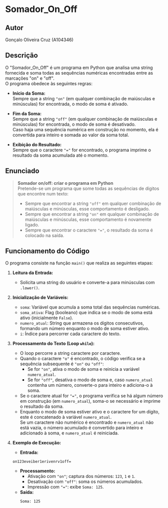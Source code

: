 # Somador_On_Off

## Autor
Gonçalo Oliveira Cruz (A104346)

## Descrição

O "Somador_On_Off" é um programa em Python que analisa uma string fornecida e soma todas as sequências numéricas encontradas entre as marcações "on" e "off".  
O programa obedece às seguintes regras:

- **Início da Soma:**  
  Sempre que a string `"on"` (em qualquer combinação de maiúsculas e minúsculas) for encontrada, o modo de soma é ativado.

- **Fim da Soma:**  
  Sempre que a string `"off"` (em qualquer combinação de maiúsculas e minúsculas) for encontrada, o modo de soma é desativado.  
  Caso haja uma sequência numérica em construção no momento, ela é convertida para inteiro e somada ao valor da soma total.

- **Exibição do Resultado:**  
  Sempre que o caractere `"="` for encontrado, o programa imprime o resultado da soma acumulada até o momento.

## Enunciado

> **Somador on/off: criar o programa em Python**  
> Pretende-se um programa que some todas as sequências de dígitos que encontre num texto:
> - Sempre que encontrar a string `"off"` em qualquer combinação de maiúsculas e minúsculas, esse comportamento é desligado.
> - Sempre que encontrar a string `"on"` em qualquer combinação de maiúsculas e minúsculas, esse comportamento é novamente ligado.
> - Sempre que encontrar o caractere `"="`, o resultado da soma é colocado na saída.

## Funcionamento do Código

O programa consiste na função `main()` que realiza as seguintes etapas:

1. **Leitura da Entrada:**  
   - Solicita uma string do usuário e converte-a para minúsculas com `.lower()`.

2. **Inicialização de Variáveis:**  
   - `soma`: Variável que acumula a soma total das sequências numéricas.
   - `soma_ativa`: Flag (booleano) que indica se o modo de soma está ativo (inicialmente `False`).
   - `numero_atual`: String que armazena os dígitos consecutivos, formando um número enquanto o modo de soma estiver ativo.
   - `i`: Índice para percorrer cada caractere do texto.

3. **Processamento do Texto (Loop `while`):**  
   - O loop percorre a string caractere por caractere.
   - Quando o caractere `"o"` é encontrado, o código verifica se a sequência subsequente é `"on"` ou `"off"`:
     - Se for `"on"`, ativa o modo de soma e reinicia a variável `numero_atual`.
     - Se for `"off"`, desativa o modo de soma e, caso `numero_atual` contenha um número, converte-o para inteiro e adiciona-o à soma.
   - Se o caractere atual for `"="`, o programa verifica se há algum número em construção (em `numero_atual`), soma-o se necessário e imprime o resultado da soma.
   - Enquanto o modo de soma estiver ativo e o caractere for um dígito, este é concatenado à variável `numero_atual`.  
     Se um caractere não numérico é encontrado e `numero_atual` não está vazia, o número acumulado é convertido para inteiro e adicionado à soma, e `numero_atual` é reiniciada.

4. **Exemplo de Execução:**  
   - **Entrada:**
    ```
    on123eveiber1erivenrv1off=
    ```
   - **Processamento:**  
     - Ativação com `"on"`; captura dos números: `123`, `1` e `1`.
     - Desativação com `"off"`: soma os números acumulados.
     - Impressão com `"="`: exibe `Soma: 125`.
   - **Saída:**  
     ```
     Soma: 125
     ```
